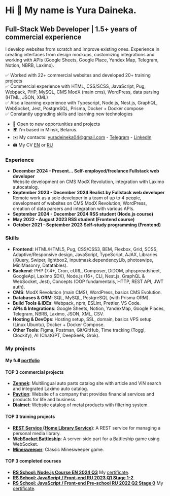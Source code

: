 # Hi 👋 My name is Yura Daineka.
## Full-Stack Web Developer | 1.5+ years of commercial experience

I develop websites from scratch and improve existing ones. Experience in creating interfaces from design mockups, customizing integrations and working with APIs (Google Sheets, Google Place, Yandex Map, Telegram, Notion, NBRB, Laximo).  

✅ Worked with 22+ commercial websites and developed 20+ training projects  
✅ Commercial experience with HTML, CSS/SCSS, JavaScript, Pug, Webpack, PHP, MySQL, CMS ModX (main cms), WordPress, data parsing (HTML, JSON, XML)  
✅ Also a learning experience with Typescript, Node.js, Nest.js, GraphQL, WebSocket, Jest, PostgreSQL, Prisma, Docker + Docker compose  
✅ Constantly upgrading skills and learning new technologies  

* 🚀 Open to new opportunities and projects
* 🌍 I'm based in Minsk, Belarus.
* ✉️ My contacts: [yuradeineka04@gmail.com](mailto:yuradeineka04@gmail.com) - [Telegram](https://t.me/hlope_c) - [LinkedIn](https://www.linkedin.com/in/yura-daineka/)  
* 🖨 My CV [EN](https://drive.google.com/file/d/1y6-o39eunnmZZYZaIIZ4IyD1_PDM6nEU/view) or [RU](https://drive.google.com/file/d/1UA8ikKqaa6DWIsoi38T3ewUAHZX6DDNd/view)  

### Experience
- **December 2024 - Present... Self-employed/freelance Fullstack web developer**  
Website development on CMS ModX Revolution, integration with Laximo autocatalog.  
- **September 2023 - December 2024 Realist.by Fullstack web developer**  
Remote work as a sole developer in a team of up to 4 people, development of websites on CMS ModX Revolution, WordPress, creation of data parsers and integration with various APIs.  
- **September 2024 - December 2024 RSS student (Node.js course)**  
- **May 2022 - August 2023 RSS student (Frontend course)**  
- **October 2021 - September 2023 Self-study programming (Frontend)**

### Skills
- **Frontend**: HTML/HTML5, Pug, CSS/CSS3, BEM, Flexbox, Grid, SCSS, Adaptive/Responsive design, JavaScript, TypeScript, AJAX, Libraries (jQuery, Swiper, lightbox2, inputmask.dependencyLib, photoswipe, MiniMasonry, Datatables).  
- **Backend**: PHP (7.4+, Cron, cURL, Composer, DiDOM, phpspreadsheet, GoogleApi, Laximo SDK), Node.js (16+, CLI, Nest.js, GraphQL & WebSocket, Jest), Concepts (OOP fundamentals, HTTP, REST API, JWT auth).  
- **CMS**: ModX Revolution (main CMS), WordPress, basics CMS Evolution.  
- **Databases & ORM**: SQL, MySQL, PostgreSQL (with Prisma ORM).  
- **Build Tools & IDEs**: Webpack, npm, ESLint, Prettier, VS Code.  
- **APIs & Integrations**: Google Sheets, Notion, YandexMap, Google Places, Telegram, NBRB, Laximo, JSON, XML, CSV.  
- **Hosting & DevOps**: Hosting setup, SSL, domain, basics VPS setup (Linux Ubuntu), Docker + Docker Compose.  
- **Other Tools**: Figma, Postman, Git/GitHub, Time tracking (Toggl, Clockify), AI (ChatGPT, DeepSeek, Grok).

### My projects
#### My full [portfolio](https://github.com/SogoHlopec/portfolio)

#### TOP 3 commercial projects
- **[Zennek](https://github.com/SogoHlopec/portfolio/tree/zennek)**: Multilingual auto parts catalog site with article and VIN search and integrated Laximo auto catalog.  
- **[Paytion](https://github.com/SogoHlopec/portfolio/tree/paytion)**: Website of a company that provides financial services and products for life and business.  
- **[Dialmet](https://github.com/SogoHlopec/portfolio/tree/dialmet)**: Website catalog of metal products with filtering system.

#### TOP 3 training projects
- **[REST Service (Home Library Service)](https://github.com/SogoHlopec/portfolio/tree/home-library-service)**: A REST service for managing a personal media library.  
- **[WebSocket Battleship](https://github.com/SogoHlopec/portfolio/tree/ws-battleship)**: A server-side part for a Battleship game using WebSocket.  
- **[Minesweeper](https://github.com/SogoHlopec/portfolio/tree/minesweeper)**: Classic Minesweeper game.

#### TOP 3 completed courses
- **[RS School: Node.js Course EN 2024 Q3](https://rs.school/courses/nodejs)** My [certificate](https://app.rs.school/certificate/0atn8vt1).  
- **[RS School: JavaScript / Front-end RU 2023 Q1 Stage 1-2](https://rs.school/courses/javascript-ru)**.  
- **[RS School: JavaScript / Front-end Pre-school RU 2022 Q2 Stage 0](https://rs.school/courses/javascript-preschool-ru)** My [certificate](https://app.rs.school/certificate/xc1jcw36).
